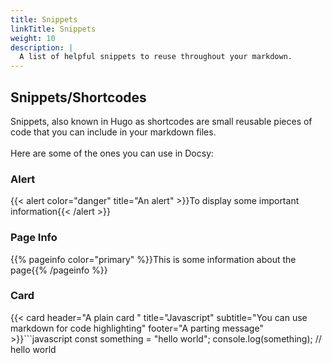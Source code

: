 ```yaml
---
title: Snippets
linkTitle: Snippets
weight: 10
description: |
  A list of helpful snippets to reuse throughout your markdown.
---
```

## Snippets/Shortcodes

Snippets, also known in Hugo as shortcodes are small reusable pieces of code that you can include in your markdown files.<br><br>Here are some of the ones you can use in Docsy:

### Alert

{{< alert color="danger" title="An alert" >}}To display some important information{{< /alert >}}

### Page Info
{{% pageinfo color="primary" %}}This is some information about the page{{% /pageinfo %}}

### Card
{{< card header="A plain card " title="Javascript" subtitle="You can use markdown for code highlighting" footer="A parting message" >}}```javascript
const something = "hello world";
console.log(something);
// hello world
```{{< /card >}}